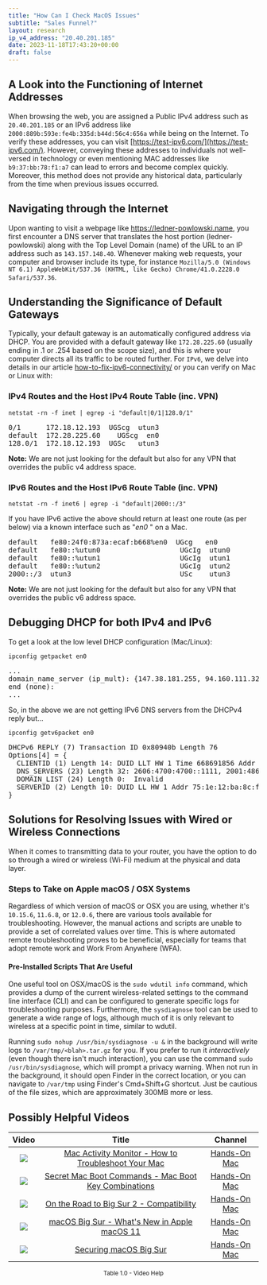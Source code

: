 ```yaml
---
title: "How Can I Check MacOS Issues"
subtitle: "Sales Funnel?"
layout: research
ip_v4_address: "20.40.201.185"
date: 2023-11-18T17:43:20+00:00
draft: false
---
```


## A Look into the Functioning of Internet Addresses

When browsing the web, you are assigned a Public IPv4 address such as ```20.40.201.185``` or an IPv6 address like ```2000:889b:593e:fe4b:335d:b44d:56c4:656a``` while being on the Internet. To verify these addresses, you can visit [https://test-ipv6.com/](https://test-ipv6.com/). However, conveying these addresses to individuals not well-versed in technology or even mentioning MAC addresses like ```b9:37:bb:78:f1:a7``` can lead to errors and become complex quickly. Moreover, this method does not provide any historical data, particularly from the time when previous issues occurred.
## Navigating through the Internet
Upon wanting to visit a webpage like https://ledner-powlowski.name, you first encounter a DNS server that translates the host portion (ledner-powlowski) along with the Top Level Domain (name) of the URL to an IP address such as ```143.157.148.40```. Whenever making web requests, your computer and browser include its type, for instance ```Mozilla/5.0 (Windows NT 6.1) AppleWebKit/537.36 (KHTML, like Gecko) Chrome/41.0.2228.0 Safari/537.36```.
## Understanding the Significance of Default Gateways
Typically, your default gateway is an automatically configured address via DHCP. You are provided with a default gateway like ```172.28.225.60``` (usually ending in .1 or .254 based on the scope size), and this is where your computer directs all its traffic to be routed further. For ```IPv6```, we delve into details in our article [how-to-fix-ipv6-connectivity/](/blog/how-to-fix-ipv6-connectivity/) or you can verify on Mac or Linux with: <br>
### IPv4 Routes and the Host IPv4 Route Table (inc. VPN)
```netstat -rn -f inet | egrep -i "default|0/1|128.0/1"```

<pre>
0/1      172.18.12.193  UGScg  utun3
default  172.28.225.60    UGScg  en0
128.0/1  172.18.12.193  UGSc   utun3</pre>

**Note:** We are not just looking for the default but also for any VPN that overrides the public v4 address space.

### IPv6 Routes and the Host IPv6 Route Table (inc. VPN)
```netstat -rn -f inet6 | egrep -i "default|2000::/3"```

If you have IPv6 active the above should return at least one route (as per below) via a known interface such as "_en0_ " on a Mac. 

<pre>
default   fe80:24f0:873a:ecaf:b668%en0  UGcg   en0
default   fe80::%utun0                   UGcIg  utun0
default   fe80::%utun1                   UGcIg  utun1
default   fe80::%utun2                   UGcIg  utun2
2000::/3  utun3                          USc    utun3</pre>

**Note:** We are not just looking for the default but also for any VPN that overrides the public v6 address space.
<br>

## Debugging DHCP for both IPv4 and IPv6

To get a look at the low level DHCP configuration (Mac/Linux): 

```ipconfig getpacket en0```

<pre>
...
domain_name_server (ip_mult): {147.38.181.255, 94.160.111.32}
end (none):
...</pre>

So, in the above we are not getting IPv6 DNS servers from the DHCPv4 reply but...

```ipconfig getv6packet en0```

<pre>
DHCPv6 REPLY (7) Transaction ID 0x80940b Length 76
Options[4] = {
  CLIENTID (1) Length 14: DUID LLT HW 1 Time 668691856 Addr b9:37:bb:78:f1:a7
  DNS_SERVERS (23) Length 32: 2606:4700:4700::1111, 2001:4860:4860::8844
  DOMAIN_LIST (24) Length 0:  Invalid
  SERVERID (2) Length 10: DUID LL HW 1 Addr 75:1e:12:ba:8c:f8
}</pre>




## Solutions for Resolving Issues with Wired or Wireless Connections

When it comes to transmitting data to your router, you have the option to do so through a wired or wireless (Wi-Fi) medium at the physical and data layer.
### Steps to Take on Apple macOS / OSX Systems

Regardless of which version of macOS or OSX you are using, whether it's `10.15.6`, `11.6.8`, or `12.0.6`, there are various tools available for troubleshooting. However, the manual actions and scripts are unable to provide a set of correlated values over time. This is where automated remote troubleshooting proves to be beneficial, especially for teams that adopt remote work and Work From Anywhere (WFA).
#### Pre-Installed Scripts That Are Useful

One useful tool on OSX/macOS is the `sudo wdutil info` command, which provides a dump of the current wireless-related settings to the command line interface (CLI) and can be configured to generate specific logs for troubleshooting purposes. Furthermore, the `sysdiagnose` tool can be used to generate a wide range of logs, although much of it is only relevant to wireless at a specific point in time, similar to wdutil.

Running `sudo nohup /usr/bin/sysdiagnose -u &` in the background will write logs to `/var/tmp/<blah>.tar.gz` for you. If you prefer to run it *interactively* (even though there isn't much interaction), you can use the command `sudo /usr/bin/sysdiagnose`, which will prompt a privacy warning. When not run in the background, it should open Finder in the correct location, or you can navigate to `/var/tmp` using Finder's Cmd+Shift+G shortcut. Just be cautious of the file sizes, which are approximately 300MB more or less.
## Possibly Helpful Videos

<link href="/plugins/lity/css/lity.min.css" rel="stylesheet">
<script src="/plugins/lity/js/lity.min.js"></script>
<div class="table1-start"></div>

|Video | Title | Channel |
| :---: | :---: | :---: |
|<a href="https://www.youtube.com/watch?v=TWzWd_DiaJ0" data-lity><img src="https://i.ytimg.com/vi/TWzWd_DiaJ0/default.jpg" class="img-fluid"></a>|<a href="https://www.youtube.com/watch?v=TWzWd_DiaJ0" data-lity>Mac Activity Monitor - How to Troubleshoot Your Mac</a>|<a target="_blank" href="https://www.youtube.com/channel/UCg43DP8MdHVcl4rFK_delBg" >Hands-On Mac</a>|
|<a href="https://www.youtube.com/watch?v=VwNYWAxHCgM" data-lity><img src="https://i.ytimg.com/vi/VwNYWAxHCgM/default.jpg" class="img-fluid"></a>|<a href="https://www.youtube.com/watch?v=VwNYWAxHCgM" data-lity>Secret Mac Boot Commands - Mac Boot Key Combinations</a>|<a target="_blank" href="https://www.youtube.com/channel/UCg43DP8MdHVcl4rFK_delBg" >Hands-On Mac</a>|
|<a href="https://www.youtube.com/watch?v=HEbK-Tignuc" data-lity><img src="https://i.ytimg.com/vi/HEbK-Tignuc/default.jpg" class="img-fluid"></a>|<a href="https://www.youtube.com/watch?v=HEbK-Tignuc" data-lity>On the Road to Big Sur 2 - Compatibility</a>|<a target="_blank" href="https://www.youtube.com/channel/UCg43DP8MdHVcl4rFK_delBg" >Hands-On Mac</a>|
|<a href="https://www.youtube.com/watch?v=JMKi6o9kaZI" data-lity><img src="https://i.ytimg.com/vi/JMKi6o9kaZI/default.jpg" class="img-fluid"></a>|<a href="https://www.youtube.com/watch?v=JMKi6o9kaZI" data-lity>macOS Big Sur - What&#39;s New in Apple macOS 11</a>|<a target="_blank" href="https://www.youtube.com/channel/UCg43DP8MdHVcl4rFK_delBg" >Hands-On Mac</a>|
|<a href="https://www.youtube.com/watch?v=7KdhJimuhNw" data-lity><img src="https://i.ytimg.com/vi/7KdhJimuhNw/default.jpg" class="img-fluid"></a>|<a href="https://www.youtube.com/watch?v=7KdhJimuhNw" data-lity>Securing macOS Big Sur</a>|<a target="_blank" href="https://www.youtube.com/channel/UCg43DP8MdHVcl4rFK_delBg" >Hands-On Mac</a>|

<center><small>Table 1.0 - Video Help</small></center>
 <br>
<div class="table1-end"></div>
<script type="text/javascript">
(function() {
    $('div.table1-start').nextUntil('div.table1-end', 'table').addClass('table thead-dark table-striped table-responsive rounded').attr('id', 't1');
    $('#t1').find('thead').addClass('thead-dark');
})();
</script>
